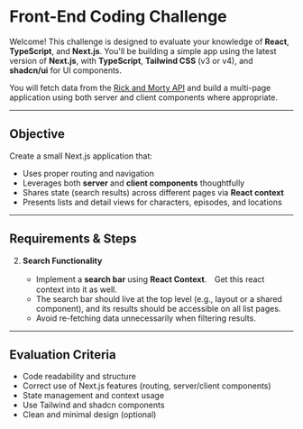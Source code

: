 # Front-End Coding Challenge

Welcome! This challenge is designed to evaluate your knowledge of **React**, **TypeScript**, and **Next.js**. You'll be building a simple app using the latest version of **Next.js**, with **TypeScript**, **Tailwind CSS** (v3 or v4), and **shadcn/ui** for UI components.

You will fetch data from the [Rick and Morty API](https://rickandmortyapi.com/documentation/#rest) and build a multi-page application using both server and client components where appropriate.

---

## Objective

Create a small Next.js application that:

- Uses proper routing and navigation
- Leverages both **server** and **client components** thoughtfully
- Shares state (search results) across different pages via **React context**
- Presents lists and detail views for characters, episodes, and locations

---

## Requirements & Steps

<!-- 1. **Home Page**

   - Create a root page (`/`) with **three navigation links**:
     - Characters
     - Locations
     - Episodes -->

2. **Search Functionality**

   - Implement a **search bar** using **React Context**.　Get this react context into it as well.
   - The search bar should live at the top level (e.g., layout or a shared component), and its results should be accessible on all list pages.
   - Avoid re-fetching data unnecessarily when filtering results.

<!-- 3. **List Pages (Characters, Locations, Episodes)**

   - Each should be a **server component**.
   - Use **server actions** to fetch and render a list of items with:
     - Basic information (name, type, etc.)
     - Image (if available) -->

<!-- 4. **Search Behavior**

   - Typing in the search bar should **filter results locally** (client-side) without refetching data from the server. -->

<!-- 5. **Detail Pages**

   - Clicking a list item should navigate to a detail view page:
     - `/characters/[id]`
     - `/locations/[id]`
     - `/episodes/[id]` -->

<!-- 6. **Character Detail Page**

   - Display basic character information and image.
   - Render a **list of episode cards** where the character appears:
     - Each card should show the episode name and link to its detail page.
   - Show the character’s **location information**, with a link to its corresponding location detail page. -->

<!-- 7. **Episode Detail Page**

   - Display basic episode information.
   - Show a **list of characters** featured in the episode.
   - Each character name should link to its detail page. -->

<!-- 8. **Location Detail Page**
   - Display basic location information.
   - Render a **list of residents** (characters).
   - Each resident name should link to the character’s detail page. -->

---

## Evaluation Criteria

- Code readability and structure
- Correct use of Next.js features (routing, server/client components)
- State management and context usage
- Use Tailwind and shadcn components
- Clean and minimal design (optional)
